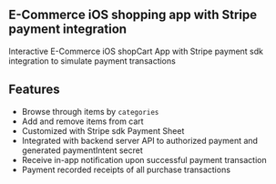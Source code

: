 ## E-Commerce iOS shopping app with Stripe payment integration

Interactive E-Commerce iOS shopCart App with Stripe payment sdk integration to simulate payment transactions  

## Features
- Browse through items by `categories`
- Add and remove items from cart
- Customized with Stripe sdk Payment Sheet
- Integrated with backend server API to authorized payment and generated paymentIntent secret
- Receive in-app notification upon successful payment transaction
- Payment recorded receipts of all purchase transactions
